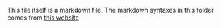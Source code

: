 This file itself is a markdown file.
The markdown syntaxes in this folder comes from [this website](https://guides.github.com/features/mastering-markdown/)
